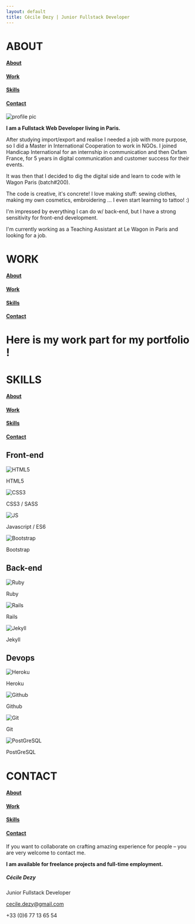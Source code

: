 ```yaml
---
layout: default
title: Cécile Dezy | Junior Fullstack Developer
---
```


<!-- ---- ABOUT SECTION ---- -->
<div class="section" id="about">
  <div class="title text-center">
    <div class="title-about">
      <h1>ABOUT</h1>
    </div>
    <div class="menu-section">
      <h4><a href="#about" class="smoothScroll">About</a></h4>
      <h4><a href="#work" class="smoothScroll">Work</a></h4>
      <h4><a href="#skills" class="smoothScroll">Skills</a></h4>
      <h4><a href="#contact" class="smoothScroll">Contact</a></h4>
    </div>
  </div>
  <div class="profile">
  </div>
  <div class="content text-center">
    <img src="{{ site.baseurl }}/assets/images/profile.png" alt="profile pic" id="profile-pic">
    <div class="text-about">
      <p><strong>I am a Fullstack Web Developer living in Paris.</strong></p>
      <p>After studying import/export and realise I needed a job with more purpose, so I did a Master in International Cooperation to work in NGOs. I joined Handicap International for an internship in communication and then Oxfam France, for 5 years in digital communication and customer success for their events.</p>
      <p>It was then that I decided to dig the digital side and learn to code with le Wagon Paris (batch#200).</p>
      <p>The code is creative, it's concrete! I love making stuff: sewing clothes, making my own cosmetics, embroidering ... I even start learning to tattoo! :)</p>
      <p>I'm impressed by everything I can do w/ back-end, but I have a strong sensitivity for front-end development.</p>
      <p>I'm currently working as a Teaching Assistant at Le Wagon in Paris and looking for a job.</p>
    </div>
  </div>
</div>

<!-- ---- WORK SECTION ---- -->
<div class="section" id="work">
  <div class="title text-center">
    <h1>WORK</h1>
    <div class="menu-section">
      <h4><a href="#about" class="smoothScroll">About</a></h4>
      <h4><a href="#work" class="smoothScroll">Work</a></h4>
      <h4><a href="#skills" class="smoothScroll">Skills</a></h4>
      <h4><a href="#contact" class="smoothScroll">Contact</a></h4>
    </div>
  </div>
  <div class="content text-center">
    <h1>Here is my work part for my portfolio !</h1>
  </div>
</div>

<!-- ---- SKILLS SECTION ---- -->
<div class="section" id="skills">
  <div class="title text-center">
    <h1>SKILLS</h1>
    <div class="menu-section">
      <h4><a href="#about" class="smoothScroll">About</a></h4>
      <h4><a href="#work" class="smoothScroll">Work</a></h4>
      <h4><a href="#skills" class="smoothScroll">Skills</a></h4>
      <h4><a href="#contact" class="smoothScroll">Contact</a></h4>
    </div>
  </div>

  <div class="content text-center">
    <div class="menu-skills">
      <div class="front-end">
        <h2>Front-end</h2>
        <div class="rows">
          <div class="row1">
            <div class="skill">
              <img src="/assets/images/html5.png" alt="HTML5">
              <p>HTML5</p>
            </div>
            <div class="skill">
              <img src="/assets/images/css3.png" alt="CSS3">
              <p>CSS3 / SASS</p>
            </div>
          </div>
          <div class="row2">
            <div class="skill">
              <img src="/assets/images/js.png" alt="JS">
              <p>Javascript / ES6</p>
            </div>
            <div class="skill">
              <img src="/assets/images/bootstrap.png" alt="Bootstrap">
              <p>Bootstrap</p>
            </div>
          </div>
        </div>
      </div>
      <div class="back-end">
        <h2>Back-end</h2>
        <div class="row-be">
          <div class="skill">
            <img src="{{ site.baseurl }}/assets/images/ruby.png" alt="Ruby">
            <p>Ruby</p>
          </div>
          <div class="skill">
            <img src="{{ site.baseurl }}/assets/images/ror.png" alt="Rails">
            <p>Rails</p>
          </div>
          <div class="skill">
            <img src="{{ site.baseurl }}/assets/images/jekyll.png" alt="Jekyll">
            <p>Jekyll</p>
          </div>
        </div>
      </div>
      <div class="devops">
        <h2>Devops</h2>
        <div class="rows">
          <div class="row1">
            <div class="skill">
              <img src="{{ site.baseurl }}/assets/images/heroku.png" alt="Heroku">
              <p>Heroku</p>
            </div>
            <div class="skill">
              <img src="{{ site.baseurl }}/assets/images/github.svg" alt="Github">
              <p>Github</p>
            </div>
          </div>
          <div class="row2">
            <div class="skill">
              <img src="{{ site.baseurl }}/assets/images/git.png" alt="Git">
              <p>Git</p>
            </div>
            <div class="skill">
              <img src="{{ site.baseurl }}/assets/images/postgresql.png" alt="PostGreSQL">
              <p>PostGreSQL</p>
            </div>
          </div>
        </div>
      </div>
    </div>
  </div>
</div>

<!-- ---- CONTACT SECTION ---- -->
<div class="section" id="contact">
  <div class="title text-center">
    <h1>CONTACT</h1>
    <div class="menu-section">
      <h4><a href="#about" class="smoothScroll">About</a></h4>
      <h4><a href="#work" class="smoothScroll">Work</a></h4>
      <h4><a href="#skills" class="smoothScroll">Skills</a></h4>
      <h4><a href="#contact" class="smoothScroll">Contact</a></h4>
    </div>
  </div>

  <div class="content content-contact text-center">
    <div class="contact-text">
      <p>If you want to collaborate on crafting amazing experience for people – you are very welcome to contact me.</p>
      <p><strong>I am available for freelance projects and full-time employment.</strong></p>
    </div>
    <div class="contact-info">
      <h5>Cécile Dezy</h5>
      <p>Junior Fullstack Developer</p>
      <p><a href="mailto:cecile.dezy@gmail.com">cecile.dezy@gmail.com</a></p>
      <p>+33 (0)6 77 13 65 54</p>
    </div>
    <div class="socials">
      <a href="https://www.linkedin.com/in/c%C3%A9cile-dezy-193b8226/" target="_blank"><i class="fab fa-linkedin-in icon"></i></a>
      <a href="https://github.com/cecile-dzy-ncl" target="_blank"><i class="fab fa-github icon"></i></a>
      <a href="https://twitter.com/Cecile_Dzy_Ncl" target="_blank"><i class="fab fa-twitter icon"></i></a>
    </div>
  </div>
</div>

